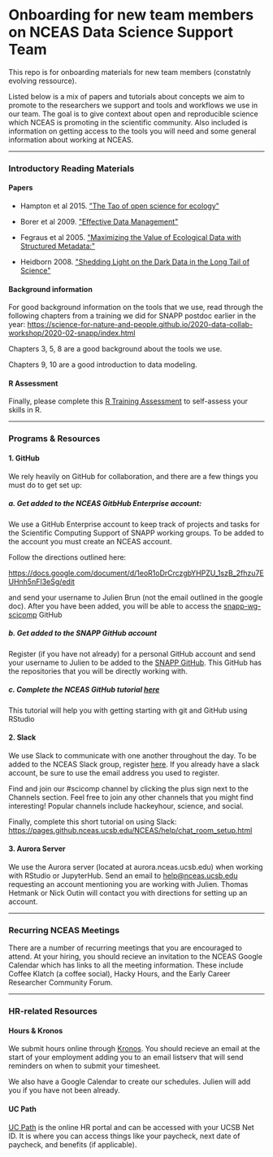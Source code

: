 # Onboarding for new team members on NCEAS Data Science Support Team

This repo is for onboarding materials for new team members (constatnly evolving ressource).

Listed below is a mix of papers and tutorials about concepts we aim to promote to the researchers we support and tools and workflows we use in our team.  The goal is to give context about open and reproducible science which NCEAS is promoting in the scientific community.  Also included is information on getting access to the tools you will need and some general information about working at NCEAS.

---

### Introductory Reading Materials

#### Papers

* Hampton et al 2015. ["The Tao of open science for ecology"](https://doi.org/10.1890/ES14-00402.1)

* Borer et al 2009. ["Effective Data Management"](https://doi.org/10.1890/0012-9623-90.2.205)

* Fegraus et al 2005. ["Maximizing the Value of Ecological Data with Structured Metadata:"](https://doi.org/10.1890/0012-9623%282005%2986[158:MTVOED]2.0.CO;2)

* Heidborn 2008. ["Shedding Light on the Dark Data in the Long Tail of Science"](http://doi.org/10.1353/lib.0.0036)

#### Background information

For good background information on the tools that we use, read through the following chapters from a training we did for SNAPP postdoc earlier in the year: https://science-for-nature-and-people.github.io/2020-data-collab-workshop/2020-02-snapp/index.html

Chapters 3, 5, 8 are a good background about the tools we use.

Chapters 9, 10 are a good introduction to data modeling.

#### R Assessment

Finally, please complete this [R Training Assessment](https://cosima.nceas.ucsb.edu/r-self-assessment/) to self-assess your skills in R.

---

### Programs & Resources

#### 1. GitHub

We rely heavily on GitHub for collaboration, and there are a few things you must do to get set up:

##### a. Get added to the NCEAS GitbHub Enterprise account:

We use a GitHub Enterprise account to keep track of projects and tasks for the Scientific Computing Support of SNAPP working groups.  To be added to the account you must create an NCEAS account.

Follow the directions outlined here:

https://docs.google.com/document/d/1eoR1oDrCrczgbYHPZU_1szB_2fhzu7EUHnh5nFI3eSg/edit

and send your username to Julien Brun (not the email outlined in the google doc).  After you have been added, you will be able to access the [snapp-wg-scicomp](https://github.nceas.ucsb.edu/SNAPP/snapp-wg-scicomp) GitHub

##### b. Get added to the SNAPP GitHub account

Register (if you have not already) for a personal GitHub account and send your username to Julien to be added to the [SNAPP GitHub](https://github.com/Science-for-Nature-and-People).  This GitHub has the repositories that you will be directly working with.

##### c. Complete the NCEAS GitHub tutorial [here](https://nceas.github.io/training-git-intro/getting-started-with-git-rstudio.html)

This tutorial will help you with getting starting with git and GitHub using RStudio

#### 2. Slack

We use Slack to communicate with one another throughout the day. To be added to the NCEAS Slack group, register [here](https://slack.nceas.ucsb.edu/).  If you already have a slack account, be sure to use the email address you used to register.

Find and join our #scicomp channel by clicking the plus sign next to the Channels section.  Feel free to join any other channels that you might find interesting! Popular channels include hackeyhour, science, and social.

Finally, complete this short tutorial on using Slack: https://pages.github.nceas.ucsb.edu/NCEAS/help/chat_room_setup.html

#### 3. Aurora Server

We use the Aurora server (located at aurora.nceas.ucsb.edu) when working with RStudio or JupyterHub. Send an email to help@nceas.ucsb.edu requesting an account mentioning you are working with Julien. Thomas Hetmank or Nick Outin will contact you with directions for setting up an account.

---

### Recurring NCEAS Meetings

There are a number of recurring meetings that you are encouraged to attend.  At your hiring, you should recieve an invitation to the NCEAS Google Calendar which has links to all the meeting information.  These include Coffee Klatch (a coffee social), Hacky Hours, and the Early Career Researcher Community Forum.

---

### HR-related Resources

#### Hours & Kronos

We submit hours online through [Kronos](https://ucsb.kronos.net/wfc/navigator/logonWithUID).  You should recieve an email at the start of your employment adding you to an email listserv that will send reminders on when to submit your timesheet.

We also have a Google Calendar to create our schedules. Julien will add you if you have not been already.

#### UC Path

[UC Path](https://www.ucpath.ucsb.edu/) is the online HR portal and can be accessed with your UCSB Net ID.  It is where you can access things like your paycheck, next date of paycheck, and benefits (if applicable).

